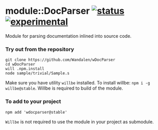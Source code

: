 
# module::DocParser [![status](https://github.com/Wandalen/wDocParser/actions/workflows/StandardPublish.yml/badge.svg)](https://github.com/Wandalen/wDocParser/actions/workflows/StandardPublish.yml) [![experimental](https://img.shields.io/badge/stability-experimental-orange.svg)](https://github.com/emersion/stability-badges#experimental)

Module for parsing documentation inlined into source code.

### Try out from the repository

```
git clone https://github.com/Wandalen/wDocParser
cd wDocParser
will .npm.install
node sample/trivial/Sample.s
```

Make sure you have utility `willbe` installed. To install willbe: `npm i -g willbe@stable`. Willbe is required to build of the module.

### To add to your project

```
npm add 'wdocparser@stable'
```

`Willbe` is not required to use the module in your project as submodule.

